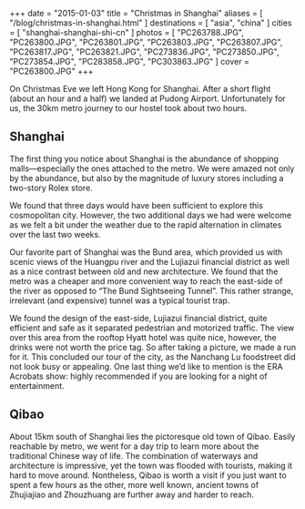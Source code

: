 +++
date    = "2015-01-03"
title   = "Christmas in Shanghai"
aliases = [ "/blog/christmas-in-shanghai.html" ]
destinations = [ "asia", "china" ]
cities  = [ "shanghai-shanghai-shi-cn" ]
photos  = [
  "PC263788.JPG", "PC263800.JPG", "PC263801.JPG", "PC263803.JPG", "PC263807.JPG",
  "PC263817.JPG", "PC263821.JPG", "PC273836.JPG", "PC273850.JPG", "PC273854.JPG",
  "PC283858.JPG", "PC303863.JPG"
]
cover = "PC263800.JPG"
+++

On Christmas Eve we left Hong Kong for Shanghai. After a short flight (about an hour and a half) we landed at Pudong Airport. Unfortunately for us, the 30km metro journey to our hostel took about two hours.
<!--more-->
## Shanghai
The first thing you notice about Shanghai is the abundance of shopping malls—especially the ones attached to the metro. We were amazed not only by the abundance, but also by the magnitude of luxury stores including a two-story Rolex store.

We found that three days would have been sufficient to explore this cosmopolitan city. However, the two additional days we had were welcome as we felt a bit under the weather due to the rapid alternation in climates over the last two weeks.

Our favorite part of Shanghai was the Bund area, which provided us with scenic views of the Huangpu river and the Lujiazui financial district as well as a nice contrast between old and new architecture. We found that the metro was a cheaper and more convenient way to reach the east-side of the river as opposed to “The Bund Sightseeing Tunnel”. This rather strange, irrelevant (and expensive) tunnel was a typical tourist trap.

We found the design of the east-side, Lujiazui financial district, quite efficient and safe as it separated pedestrian and motorized traffic. The view over this area from the rooftop Hyatt hotel was quite nice, however, the drinks were not worth the price tag. So after taking a picture, we made a run for it. This concluded our tour of the city, as the Nanchang Lu foodstreet did not look busy or appealing. One last thing we’d like to mention is the ERA Acrobats show: highly recommended if you are looking for a night of entertainment.

## Qibao
About 15km south of Shanghai lies the pictoresque old town of Qibao. Easily reachable by metro, we went for a day trip to learn more about the traditional Chinese way of life. The combination of waterways and architecture is impressive, yet the town was flooded with tourists, making it hard to move around. Nontheless, Qibao is worth a visit if you just want to spent a few hours as the other, more well known, ancient towns of Zhujiajiao and Zhouzhuang are further away and harder to reach.